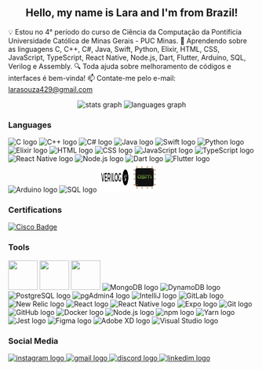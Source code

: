 <h2 align="center">Hello, my name is Lara and I'm from Brazil!</h2>

💡 Estou no 4° período do curso de Ciência da Computação da Pontifícia Universidade Católica de Minas Gerais - PUC Minas.
📜 Aprendendo sobre as linguagens C, C++, C#, Java, Swift, Python, Elixir, HTML, CSS, JavaScript, TypeScript, React Native, Node.js, Dart, Flutter, Arduino, SQL, Verilog e Assembly.
🔍 Toda ajuda sobre melhoramento de códigos e interfaces é bem-vinda!
📫 Contate-me pelo e-mail: larasouza429@gmail.com

<div align="center"> <img src="https://github-readme-stats.vercel.app/api?hide_title=false&hide_rank=false&show_icons=true&include_all_commits=true&count_private=true&disable_animations=false&theme=tokyonight&locale=en&hide_border=false&username=Blackstorm429" height="190" alt="stats graph" /> <img src="https://github-readme-stats.vercel.app/api/top-langs?locale=en&hide_title=false&layout=compact&card_width=320&langs_count=5&theme=tokyonight&hide_border=false&username=Blackstorm429" height="190" alt="languages graph" /> </div>

### Languages

<p> 
  <img src="https://upload.wikimedia.org/wikipedia/commons/thumb/1/18/C_Programming_Language.svg/695px-C_Programming_Language.svg.png" height="60" width="60" alt="C logo"/> 
  <img src="https://upload.wikimedia.org/wikipedia/commons/thumb/1/18/ISO_C%2B%2B_Logo.svg/1200px-ISO_C%2B%2B_Logo.svg.png" height="60" width="60" alt="C++ logo"/> 
  <img src="https://static-00.iconduck.com/assets.00/csharp-icon-1755x2048-5r3ugs1f.png" height="60" width="60" alt="C# logo"/> 
  <img src="https://upload.wikimedia.org/wikipedia/en/thumb/3/30/Java_programming_language_logo.svg/800px-Java_programming_language_logo.svg.png" height="60" width="40" alt="Java logo"/> 
  <img src="https://upload.wikimedia.org/wikipedia/commons/thumb/9/9d/Swift_logo.svg/800px-Swift_logo.svg.png" height="40" width="100" alt="Swift logo"/>
  <img src="https://upload.wikimedia.org/wikipedia/commons/thumb/c/c3/Python-logo-notext.svg/1869px-Python-logo-notext.svg.png" height="60" width="60" alt="Python logo"/>
  <img src="https://elixir-lang.org/images/logo/logo.png" height="40" width="100" alt="Elixir logo"/> 
  <img src="https://cdn.iconscout.com/icon/free/png-256/free-html5-41-1175209.png" height="60" width="60" alt="HTML logo"/> 
  <img src="https://upload.wikimedia.org/wikipedia/commons/d/d5/CSS3_logo_and_wordmark.svg" height="60" width="60" alt="CSS logo"/> 
  <img src="https://uxwing.com/wp-content/themes/uxwing/download/brands-and-social-media/javascript-programming-language-icon.png" height="60" width="60" alt="JavaScript logo"/>
  <img src="https://uxwing.com/wp-content/themes/uxwing/download/brands-and-social-media/javascript-programming-language-icon.png" height="60" width="60" alt="TypeScript logo"/>
 <img src="https://cdn.jsdelivr.net/gh/devicons/devicon@latest/icons/react/react-original-wordmark.svg" height="60" width="60" alt="React Native logo"/>
  <img src="https://cdn.jsdelivr.net/gh/devicons/devicon@latest/icons/nodejs/nodejs-original-wordmark.svg" height="60" width="60" alt="Node.js logo"/>
  <img src="https://cdn.jsdelivr.net/gh/devicons/devicon@latest/icons/dart/dart-original-wordmark.svg" height="60" width="60" alt="Dart logo"/>
  <img src="https://cdn.jsdelivr.net/gh/devicons/devicon@latest/icons/flutter/flutter-original.svg" height="60" width="60" alt="Flutter logo"/>
  <img src="https://cdn.jsdelivr.net/gh/devicons/devicon@latest/icons/arduino/arduino-original-wordmark.svg" height="60" width="60" alt="Arduino logo"/>
  <img src="https://user-images.githubusercontent.com/24623425/36042969-f87531d4-0d8a-11e8-9dee-e87ab8c6a9e3.png" height="60" width="60" alt="SQL logo" /> 
  <img src="https://raw.githubusercontent.com/Verilog-Solutions/.github/main/assets/verilog-logo.svg" height="60" width="60" alt="Verilog logo" /> 
  <img src="https://raw.githubusercontent.com/github/explore/e495457f5ff28c343f9e422f8e3cf80fd3e80890/topics/assembly/assembly.png" height="60" width="60" alt="Assembly logo" />
</p>

### Certifications
<a 
  href="https://www.credly.com/badges/841bf403-6f31-4292-aa06-2e182a948649/public_url"> 
  <img src="https://images.credly.com/size/680x680/images/af8c6b4e-fc31-47c4-8dcb-eb7a2065dc5b/I2CS__1_.png" width="150" alt="Cisco Badge"> 
</a>

### Tools
<p> 
  <img src="https://upload.wikimedia.org/wikipedia/commons/thumb/9/9a/Visual_Studio_Code_1.35_icon.svg/2048px-Visual_Studio_Code_1.35_icon.svg.png" height="60" width="60"/> 
  <img src="https://upload.wikimedia.org/wikipedia/commons/3/33/Figma-logo.svg" height="60" width="60"/> 
  <img src="https://store-images.s-microsoft.com/image/apps.47763.13959754522315136.87be3224-9693-4fd4-8cd4-af6362fb8d37.b3c24453-164b-4d03-b561-e77aec7c076a" height="60" width="60"/> 
  <img src="https://img.shields.io/badge/MongoDB-47A248?style=for-the-badge&logo=mongodb&logoColor=white" alt="MongoDB logo"/> 
  <img src="https://img.shields.io/badge/DynamoDB-4053D6?style=for-the-badge&logo=amazondynamodb&logoColor=white" alt="DynamoDB logo"/> 
  <img src="https://img.shields.io/badge/PostgreSQL-336791?style=for-the-badge&logo=postgresql&logoColor=white" alt="PostgreSQL logo"/> 
  <img src="https://img.shields.io/badge/pgAdmin4-336791?style=for-the-badge&logo=postgresql&logoColor=white" alt="pgAdmin4 logo"/> 
  <img src="https://img.shields.io/badge/IntelliJ%20IDEA-000000?style=for-the-badge&logo=intellijidea&logoColor=white" alt="IntelliJ logo"/> 
  <img src="https://img.shields.io/badge/GitLab-FC6D26?style=for-the-badge&logo=gitlab&logoColor=white" alt="GitLab logo"/> 
  <img src="https://img.shields.io/badge/New%20Relic-008C99?style=for-the-badge&logo=newrelic&logoColor=white" alt="New Relic logo"/> 
  <img src="https://img.shields.io/badge/React-61DAFB?style=for-the-badge&logo=react&logoColor=black" alt="React logo"/> 
  <img src="https://img.shields.io/badge/React_Native-61DAFB?style=for-the-badge&logo=react&logoColor=black" alt="React Native logo"/> 
  <img src="https://img.shields.io/badge/Expo-000020?style=for-the-badge&logo=expo&logoColor=white" alt="Expo logo"/> 
  <img src="https://img.shields.io/badge/Git-F05032?style=for-the-badge&logo=git&logoColor=white" alt="Git logo"/> 
  <img src="https://img.shields.io/badge/GitHub-181717?style=for-the-badge&logo=github&logoColor=white" alt="GitHub logo"/> 
  <img src="https://img.shields.io/badge/Docker-2496ED?style=for-the-badge&logo=docker&logoColor=white" alt="Docker logo"/> 
  <img src="https://img.shields.io/badge/Node.js-339933?style=for-the-badge&logo=nodedotjs&logoColor=white" alt="Node.js logo"/> 
  <img src="https://img.shields.io/badge/npm-CB3837?style=for-the-badge&logo=npm&logoColor=white" alt="npm logo"/>
  <img src="https://img.shields.io/badge/Yarn-2C8EBB?style=for-the-badge&logo=yarn&logoColor=white" alt="Yarn logo"/>
  <img src="https://img.shields.io/badge/Jest-C21325?style=for-the-badge&logo=jest&logoColor=white" alt="Jest logo"/> 
  <img src="https://img.shields.io/badge/Figma-F24E1E?style=for-the-badge&logo=figma&logoColor=white" alt="Figma logo"/> 
  <img src="https://img.shields.io/badge/Adobe%20XD-FF61F6?style=for-the-badge&logo=adobexd&logoColor=white" alt="Adobe XD logo"/> 
  <img src="https://img.shields.io/badge/Visual%20Studio-5C2D91?style=for-the-badge&logo=visualstudio&logoColor=white" alt="Visual Studio logo"/> 
</p>

### Social Media
<p>
  <a href="https://www.instagram.com/lara_souza429/" target="_blank">
    <img src="https://img.shields.io/static/v1?message=Instagram&logo=instagram&label=&color=E4405F&logoColor=white&labelColor=&style=for-the-badge" height="35" alt="instagram logo" />
  </a>
  <a href="mailto:larasouza429@gmail.com" target="_blank">
    <img src="https://img.shields.io/static/v1?message=Gmail&logo=gmail&label=&color=D14836&logoColor=white&labelColor=&style=for-the-badge" height="35" alt="gmail logo" />
  </a>
  <a href="https://discord.com/users/larasouza429" target="_blank">
    <img src="https://img.shields.io/static/v1?message=Discord&logo=discord&label=&color=7289DA&logoColor=white&labelColor=&style=for-the-badge" height="35" alt="discord logo" />
  </a>
  <a href="https://www.linkedin.com/in/lara-br%C3%ADgida-rezende-souza-588939113/">
    <img src="https://img.shields.io/badge/LinkedIn-0077B5?style=for-the-badge&logo=linkedin&logoColor=white&labelColor=" height="35" alt="linkedim logo" />
  </a>
</p>
